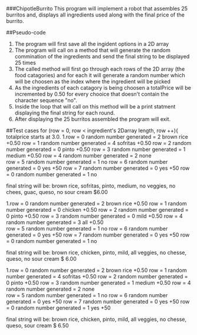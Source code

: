 ###ChipotleBurrito
This program will implement a robot that assembles 25 burritos and,
 displays all ingredients used along with the final price of the burrito.

##Pseudo-code 
1. The program will first save all the ingident options in a 2D array
2. The program will call on a method that will generate the random commination
of the ingredients and send the final string to be displayed 25 times 
3. The called method will first go through each rows of the 2D array (the food 
catagories) and for each it will generate a random number which will be choosen as the index where the ingredient will be picked 
4. As the ingredients of each catagory is being choosen a totalPrice will be incremented by 0.50 for every chooice that doesn't contain the character sequence "no". 
5. Inside the loop that will call on this method will be a print statment displaying the final string for each round. 
6. After displaying the 25 burritos assembled the program will exit. 

##Test cases 
for (row = 0, row < ingredient's 2Darray length, row ++){
totalprice starts at 3.0.
  1.row = 0   random number generated = 2 brown rice +0.50
    row = 1   random number generated = 4 sofritas +0.50
    row = 2   random number generated = 0 pinto +0.50
    row = 3   random number generated = 1 medium +0.50
    row = 4   random number generated = 2 none    
    row = 5   random number generated = 1 no
    row = 6   random number generated = 0 yes +50
    row = 7   random number generated = 0 yes +50
    row = 0   random number generated = 1 no 

final string will be: brown rice, sofritas, pinto, medium, no veggies, no chees, guac, queso, no sour cream $6.00
 

 1.row = 0   random number generated = 2 brown rice +0.50
    row = 1   random number generated = 0 chicken +0.50
    row = 2   random number generated = 0 pinto +0.50
    row = 3   random number generated = 0 mild +0.50
    row = 4   random number generated = 3 all +0.50   
    row = 5   random number generated = 1 no
    row = 6   random number generated = 0 yes +50
    row = 7   random number generated = 0 yes +50
    row = 0   random number generated = 1 no 
    
final string will be: brown rice, chicken, pinto, mild, all veggies, no chesse, 
queso, no sour cream $ 6.00


 1.row = 0   random number generated = 2 brown rice +0.50
    row = 1   random number generated = 4 sofritas +0.50
    row = 2   random number generated = 0 pinto +0.50
    row = 3   random number generated = 1 medium +0.50
    row = 4   random number generated = 2 none    
    row = 5   random number generated = 1 no
    row = 6   random number generated = 0 yes +50
    row = 7   random number generated = 0 yes +50
    row = 0   random number generated = 1 yes +50

final string will be: brown rice, chicken, pinto, mild, all veggies, no chesse,
queso, sour cream $ 6.50
